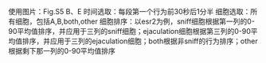 使用图片：Fig.S5 B、E
时间选取：每段第一个行为前30秒后1分半
细胞选取：所有细胞，包括A,B,both,other
细胞排序：以esr2为例，sniff细胞根据第一列的0-90平均值排序，并应用于三列的sniff细胞；ejaculation细胞根据第三列的0-90平均值排序，并应用于三列的ejaculation细胞；both根据非sniff的行为排序；other根据剩下那一列的0-90平均值排序


